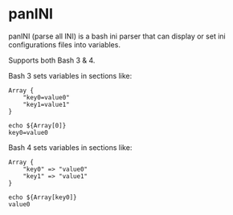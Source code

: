 panINI
====

panINI (parse all INI) is a bash ini parser that can display or set ini configurations files into variables.

Supports both Bash 3 & 4.

Bash 3 sets variables in sections like:

```
Array {
	"key0=value0"
	"key1=value1"
}

echo ${Array[0]}
key0=value0
```

Bash 4 sets variables in sections like:

```
Array {
	"key0" => "value0"
	"key1" => "value1"
}

echo ${Array[key0]}
value0
```
